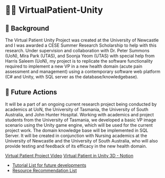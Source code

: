 # 👩‍⚕️ VirtualPatient-Unity
## 🔬 Background
The Virtual Patient Unity Project was created at the University of Newcastle and I was awarded a CESE Summer Research Scholarship to help with this research. Under supervision and collaboration with Dr. Peter Summons (UoN), Mira Park (UTAS), and Soonja Yeom (UTAS) with special help from Harris Saleem (UoN), my project is to replicate the software functionality required to implement a new VP in a new health domain (acute pain assessment and management) using a contemporary software web platform (C# and Unity, with SQL server as the database/knowledgebase). 

## 🧬 Future Actions
It will be a part of an ongoing current research project being conducted by academics at UoN, the University of Tasmania, the University of South Australia, and John Hunter Hospital. Working with academics and project students from the University of Tasmania, we developed a basic VP image scenario using the Unity game engine, which will be used for the current project work. The domain knowledge base will be implemented in SQL Server. It will be created in conjunction with Nursing academics at the University of Newcastle and the University of South Australia, who will also provide testing and feedback of its efficacy in the new health domain. 

[Virtual Patient Project Video](https://youtu.be/FBPQDLakYqA)
[Virtual Patient in Unity 3D - Notion](https://vp-cese.notion.site/Virtual-Patient-in-Unity-3D-20704018d43f45d49ef96c18d25fc4c2)
- [Tutorial List for future developments](https://vp-cese.notion.site/Tutorials-4bc2a1f4524541309d21485d41d8a8bb)
- [Resource Recommendation List](https://vp-cese.notion.site/58913183d95642a4a0bb0dc18dadb217?v=f002940e6ae541a8914a3fdef1037414)
